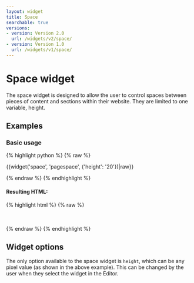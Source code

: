 ```yaml
---
layout: widget
title: Space
searchable: true
versions:
- version: Version 2.0
  url: /widgets/v2/space/
- version: Version 1.0
  url: /widgets/v1/space/
---
```


# Space widget

The space widget is designed to allow the user to control spaces between pieces of content and sections within their website. They are limited to one variable, height.


## Examples

### Basic usage

{% highlight python %}
{% raw %}

{{widget('space', 'pagespace', {'height': '20'})|raw}}

{% endraw %}
{% endhighlight %}

#### Resulting HTML:

{% highlight html %}
{% raw %}

<div id="page-zones__template-widgets__space-space" class="widget  widget--template-widget" data-widget-type="space">
  <div class="bk-space  space  widget__space">
    <div class="spacer  space__spacer" style="height: 20px">&nbsp;</div>
  </div>
</div>

{% endraw %}
{% endhighlight %}

## Widget options

The only option available to the space widget is `height`, which can be any pixel value (as shown in the above example). This can be changed by the user when they select the widget in the Editor.
